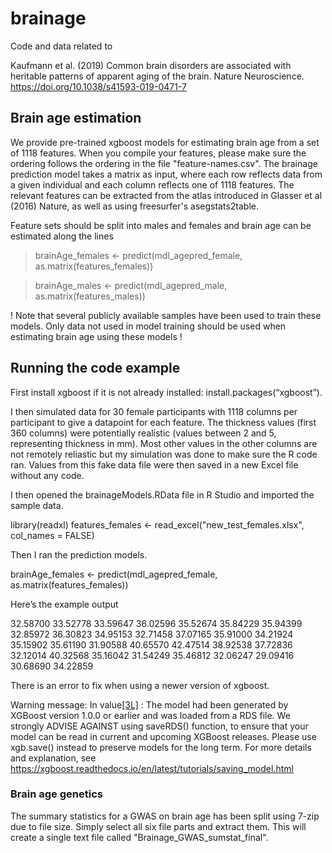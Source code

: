 # brainage
Code and data related to 

Kaufmann et al. (2019) Common brain disorders are associated with heritable patterns of apparent aging of the brain. Nature Neuroscience. https://doi.org/10.1038/s41593-019-0471-7

## Brain age estimation
We provide pre-trained xgboost models for estimating brain age from a set of 1118 features. When you compile your features, please make sure the ordering follows the ordering in the file "feature-names.csv". The brainage prediction model takes a matrix as input, where each row reflects data from a given individual and each column reflects one of 1118 features. The relevant features can be extracted from the atlas introduced in Glasser et al (2016) Nature, as well as using freesurfer's asegstats2table.

Feature sets should be split into males and females and brain age can be estimated along the lines
> brainAge_females <- predict(mdl_agepred_female, as.matrix(features_females))

> brainAge_males <- predict(mdl_agepred_male, as.matrix(features_males))

! Note that several publicly available samples have been used to train these models. Only data not used in model training should be used when estimating brain age using these models !

## Running the code example

First install xgboost if it is not already installed: install.packages(“xgboost”).

I then simulated data for 30 female participants with 1118 columns per participant to give a datapoint for each feature. The thickness values (first 360 columns) were potentially realistic (values between 2 and 5, representing thickness in mm). Most other values in the other columns are not remotely reliastic but my simulation was done to make sure the R code ran. Values from this fake data file were then saved in a new Excel file without any code.

I then opened the brainageModels.RData file in R Studio and imported the sample data.

library(readxl)
features_females <- read_excel("new_test_females.xlsx", col_names = FALSE)

Then I ran the prediction models.

brainAge_females <- predict(mdl_agepred_female, as.matrix(features_females))

Here’s the example output

32.58700 33.52778 33.59647 36.02596 35.52674 35.84229 35.94399 32.85972 36.30823 34.95153 32.71458 37.07165 35.91000 34.21924 35.15902 35.61190 31.90588 40.65570 42.47514 38.92538 37.72836 32.12014 40.32568 35.16042 31.54249 35.46812 32.06247 29.09416 30.68690 34.22859

There is an error to fix when using a newer version of xgboost.

Warning message:
In value[[3L]](cond) :
  The model had been generated by XGBoost version 1.0.0 or earlier and was loaded from a RDS file. We strongly ADVISE AGAINST using saveRDS() function, to ensure that your model can be read in current and upcoming XGBoost releases. Please use xgb.save() instead to preserve models for the long term. For more details and explanation, see https://xgboost.readthedocs.io/en/latest/tutorials/saving_model.html

### Brain age genetics
The summary statistics for a GWAS on brain age has been split using 7-zip due to file size. Simply select all six file parts and extract them. This will create a single text file called "Brainage_GWAS_sumstat_final".
